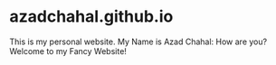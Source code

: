 # azadchahal.github.io
This is my personal website. My Name is Azad Chahal: How are you? Welcome to my Fancy Website!
